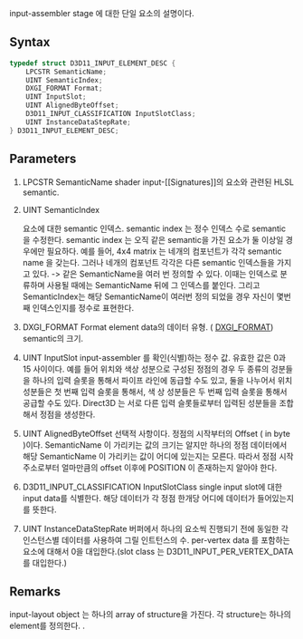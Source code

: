 input-assembler stage 에 대한 단일 요소의 설명이다.

## Syntax

```c++
typedef struct D3D11_INPUT_ELEMENT_DESC { 
	LPCSTR SemanticName; 
	UINT SemanticIndex; 
	DXGI_FORMAT Format; 
	UINT InputSlot; 
	UINT AlignedByteOffset; 
	D3D11_INPUT_CLASSIFICATION InputSlotClass; 
	UINT InstanceDataStepRate; 
} D3D11_INPUT_ELEMENT_DESC;
```

## Parameters

1. LPCSTR SemanticName 
	shader input-[[Signatures]]의 요소와 관련된 HLSL semantic.

2. UINT SemanticIndex 

	요소에 대한 semantic 인덱스. semantic index 는 정수 인덱스 수로 semantic 을 수정한다. semantic index 는 오직 같은 semantic을 가진 요소가 둘 이상일 경우에만 필요하다. 예를 들어, 4x4 matrix 는 네개의 컴포넌트가 각각  semantic name 을 갖는다. 그러나 네개의 컴포넌트 각각은 다른 semantic 인덱스들을 가지고 있다. 
-> 같은 SemanticName을 여러 번 정의할 수 있다. 이때는 인덱스로 분류하며 사용될 때에는 SemanticName 뒤에 그 인덱스를 붙인다. 그리고 SemanticIndex는 해당 SemanticName이 여러번 정의 되었을 경우 자신이 몇번째 인덱스인지를 정수로 표현한다.

3. DXGI_FORMAT Format 
	element data의 데이터 유형. ( [DXGI_FORMAT](https://learn.microsoft.com/en-us/windows/desktop/api/dxgiformat/ne-dxgiformat-dxgi_format)) semantic의 크기. 

4. UINT InputSlot 
	input-assembler 를 확인(식별)하는 정수 값. 유효한 값은 0과 15 사이이다. 예를 들어 위치와 색상 성분으로 구성된 정점의 경우 두 종류의 겅분들을 하나의 입력 슬롯을 통해서 파이프 라인에 동급할 수도 있고, 둘을 나누어서 위치 성분들은 첫 번째 입력 슬롯을 통해서, 색 상 성분들은 두 번째 입력 슬롯을 통해서 공급할 수도 있다. Direct3D 는 서로 다른 입력 슬롯들로부터 입력된 성분들을 조합해서 정점을 생성한다.

5. UINT AlignedByteOffset
	선택적 사항이다. 정점의 시작부터의 Offset ( in byte )이다. SemanticName 이 가리키는 값의 크기는 알지만 하나의 정점 데이터에서 해당 SemanticName 이 가리키는 값이 어디에 있는지는 모른다. 따라서 정점 시작 주소로부터 얼마만큼의 offset 이후에 POSITION 이 존재하는지 알아야 한다.

6. D3D11_INPUT_CLASSIFICATION InputSlotClass 
	single input slot에 대한 input data를 식별한다. 해당 데이터가 각 정점 한개당 어디에 데이터가 들어있는지를 뜻한다.

7. UINT InstanceDataStepRate 
	버퍼에서 하나의 요소씩 진행되기 전에 동일한 각 인스턴스별  데이터를 사용하여 그릴 인트턴스의 수. per-vertex data 를 포함하는 요소에 대해서 0을 대입한다.(slot class 는 D3D11_INPUT_PER_VERTEX_DATA를 대입한다.)

## Remarks

input-layout object 는 하나의 array of structure을 가진다. 각 structure는 하나의 element를 정의한다. . 